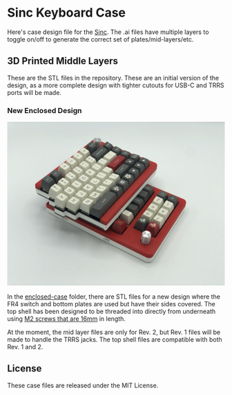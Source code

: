 Sinc Keyboard Case
==================

Here's case design file for the [Sinc](https://keeb.io/products/sinc-split-staggered-75-keyboard). The .ai files have multiple layers to toggle on/off to generate the correct set of plates/mid-layers/etc.

3D Printed Middle Layers
------------------------

These are the STL files in the repository. These are an initial version of the design, as a more complete design with tighter cutouts for USB-C and TRRS ports will be made.

### New Enclosed Design

![image](images/sinc-enclosed.jpg)

In the [enclosed-case](enclosed-case/) folder, there are STL files for a new design where the FR4 switch and bottom plates are used but have their sides covered. The top shell has been designed to be threaded into directly from underneath using [M2 screws that are 16mm](https://keeb.io/products/m2-screws-and-standoffs?variant=39401487040606) in length.

At the moment, the mid layer files are only for Rev. 2, but Rev. 1 files will be made to handle the TRRS jacks. The top shell files are compatible with both Rev. 1 and 2.

License
-------
These case files are released under the MIT License.
